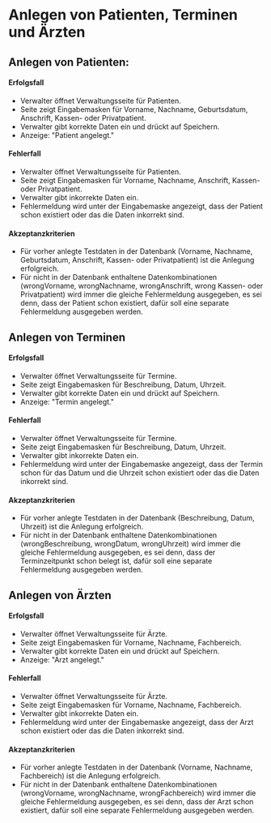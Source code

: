 # Anlegen von Patienten, Terminen und Ärzten

## Anlegen von Patienten:

####  Erfolgsfall ####
* Verwalter öffnet Verwaltungsseite für Patienten.
* Seite zeigt Eingabemasken für Vorname, Nachname, Geburtsdatum, Anschrift, Kassen- oder Privatpatient.
* Verwalter gibt korrekte Daten ein und drückt auf Speichern.
* Anzeige: "Patient angelegt."

#### Fehlerfall ####
* Verwalter öffnet Verwaltungsseite für Patienten.
* Seite zeigt Eingabemasken für Vorname, Nachname, Anschrift, Kassen- oder Privatpatient.
* Verwalter gibt inkorrekte Daten ein.
* Fehlermeldung wird unter der Eingabemaske angezeigt, dass der Patient schon existiert oder das die Daten inkorrekt sind.

#### Akzeptanzkriterien ####

* Für vorher anlegte Testdaten in der Datenbank (Vorname, Nachname, Geburtsdatum, Anschrift, Kassen- oder Privatpatient) ist die Anlegung erfolgreich.
* Für nicht in der Datenbank enthaltene Datenkombinationen (wrongVorname, wrongNachname, wrongAnschrift, wrong Kassen- oder Privatpatient) wird immer die gleiche Fehlermeldung ausgegeben, es sei denn, dass der Patient schon existiert, dafür soll eine separate Fehlermeldung ausgegeben werden.

## Anlegen von Terminen 

#### Erfolgsfall ####
* Verwalter öffnet Verwaltungsseite für Termine.
* Seite zeigt Eingabemasken für Beschreibung, Datum, Uhrzeit.
* Verwalter gibt korrekte Daten ein und drückt auf Speichern.
* Anzeige: "Termin angelegt."

#### Fehlerfall ####
* Verwalter öffnet Verwaltungsseite für Termine.
* Seite zeigt Eingabemasken für Beschreibung, Datum, Uhrzeit.
* Verwalter gibt inkorrekte Daten ein.
* Fehlermeldung wird unter der Eingabemaske angezeigt, dass der Termin schon für das Datum und die Uhrzeit schon existiert oder das die Daten inkorrekt sind.

#### Akzeptanzkriterien ####

* Für vorher anlegte Testdaten in der Datenbank (Beschreibung, Datum, Uhrzeit) ist die Anlegung erfolgreich.
* Für nicht in der Datenbank enthaltene Datenkombinationen (wrongBeschreibung, wrongDatum, wrongUhrzeit) wird immer die gleiche Fehlermeldung ausgegeben, es sei denn, dass der Terminzeitpunkt schon belegt ist, dafür soll eine separate Fehlermeldung ausgegeben werden.

## Anlegen von Ärzten 

#### Erfolgsfall ####
* Verwalter öffnet Verwaltungsseite für Ärzte.
* Seite zeigt Eingabemasken für Vorname, Nachname, Fachbereich.
* Verwalter gibt korrekte Daten ein und drückt auf Speichern.
* Anzeige: "Arzt angelegt."

#### Fehlerfall ####
* Verwalter öffnet Verwaltungsseite für Ärzte.
* Seite zeigt Eingabemasken für Vorname, Nachname, Fachbereich.
* Verwalter gibt inkorrekte Daten ein.
* Fehlermeldung wird unter der Eingabemaske angezeigt, dass der Arzt schon existiert oder das die Daten inkorrekt sind.

#### Akzeptanzkriterien ####

* Für vorher anlegte Testdaten in der Datenbank (Vorname, Nachname, Fachbereich) ist die Anlegung erfolgreich.
* Für nicht in der Datenbank enthaltene Datenkombinationen (wrongVorname, wrongNachname, wrongFachbereich) wird immer die gleiche Fehlermeldung ausgegeben, es sei denn, dass der Arzt schon existiert, dafür soll eine separate Fehlermeldung ausgegeben werden.
